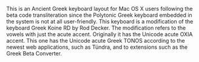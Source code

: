 
This is an Ancient Greek keyboard layout for Mac OS X users following the beta code transliteration since the Polytonic Greek keyboard embedded in the system is not at all user-friendly. This keyboard is a modification of the keyboard Greek Koine RD by Rod Decker. The modification refers to the vowels with just the acute accent. Originally it has the Unicode acute OXIA accent. This one has the Unicode acute Greek TONOS according to the newest web applications, such as Tündra, and to extensions such as the Greek Beta Converter.

